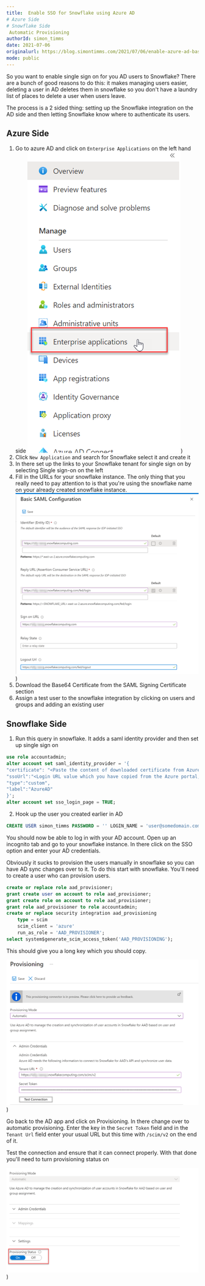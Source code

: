 ```yaml
---
title:  Enable SSO for Snowflake using Azure AD
# Azure Side
# Snowflake Side
 Automatic Provisioning 
authorId: simon_timms
date: 2021-07-06
originalurl: https://blog.simontimms.com/2021/07/06/enable-azure-ad-based-SSO-for-snowflake
mode: public
---
```




So you want to enable single sign on for you AD users to Snowflake? There are a bunch of good reasons to do this: it makes managing users easier, deleting a user in AD deletes them in snowflake so you don't have a laundry list of places to delete a user when users leave. 

The process is a 2 sided thing: setting up the Snowflake integration on the AD side and then letting Snowflake know where to authenticate its users. 

## Azure Side

1. Go to azure AD and click on `Enterprise Applications` on the left hand side
![](/images/2021-07-05-enable-azure-ad-based-SSO-for-snowflake.md/2021-07-05-12-25-20.png))
2. Click `New Application` and search for Snowflake select it and create it
3. In there set up the links to your Snowflake tenant for single sign on by selecting Single sign-on on the left
4. Fill in the URLs for your snowflake instance. The only thing that you really need to pay attention to is that you're using the snowflake name on your already created snowflake instance.
![](/images/2021-07-05-enable-azure-ad-based-SSO-for-snowflake.md/2021-07-05-12-28-33.png))
5. Download the Base64 Certificate from the SAML Signing Certificate section
6. Assign a test user to the snowflake integration by clicking on users and groups and adding an existing user

## Snowflake Side

1. Run this query in snowflake. It adds a saml identity provider and then set up single sign on

```sql
use role accountadmin;
alter account set saml_identity_provider = '{
"certificate": "<Paste the content of downloaded certificate from Azure portal>",
"ssoUrl":"<Login URL value which you have copied from the Azure portal, something like https://login.microsoftonline.com/44xxxx25-xxxx-415b-bedc-xxxxxxxxxxxxxx/saml2>",
"type":"custom",
"label":"AzureAD"
}';
alter account set sso_login_page = TRUE;
```

2. Hook up the user you created earlier in AD
```sql
CREATE USER simon_timms PASSWORD = '' LOGIN_NAME = 'user@somedomain.com' DISPLAY_NAME = 'Simon Timms';
```

You should now be able to log in with your AD account. Open up an incognito tab and go to your snowflake instance. In there click on the SSO option and enter your AD credentials. 



Obviously it sucks to provision the users manually in snowflake so you can have AD sync changes over to it. To do this start with snowflake. You'll need to create a user who can provision users.

```sql
create or replace role aad_provisioner;
grant create user on account to role aad_provisioner;
grant create role on account to role aad_provisioner;
grant role aad_provisioner to role accountadmin;
create or replace security integration aad_provisioning
    type = scim
    scim_client = 'azure'
    run_as_role = 'AAD_PROVISIONER';
select system$generate_scim_access_token('AAD_PROVISIONING');
```
This should give you a long key which you should copy. 

![](/images/2021-07-06-enable-azure-ad-based-SSO-for-snowflake.md/2021-07-06-15-59-43.png))

Go back to the AD app and click on Provisioning. In there change over to automatic provisioning. Enter the key in the `Secret Token` field and in the `Tenant Url` field enter your usual URL but this time with `/scim/v2` on the end of it. 

Test the connection and ensure that it can connect properly. With that done you'll need to turn provisioning status on

![](/images/2021-07-06-enable-azure-ad-based-SSO-for-snowflake.md/2021-07-06-16-01-34.png))



